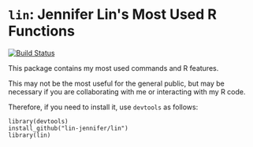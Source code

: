 # `lin`: Jennifer Lin's Most Used R Functions

[![Build Status](https://travis-ci.org/lin-jennifer/jlinutils.svg?branch=master)](https://travis-ci.org/lin-jennifer/jlinutils)

This package contains my most used commands and R features.

This may not be the most useful for the general public, but may be necessary if you are collaborating with me or interacting with my R code.

Therefore, if you need to install it, use `devtools` as follows:

```
library(devtools)
install_github("lin-jennifer/lin")
library(lin)
```